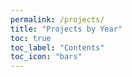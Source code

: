 ```yaml
---
permalink: /projects/
title: "Projects by Year"
toc: true
toc_label: "Contents"
toc_icon: "bars"
---
```

